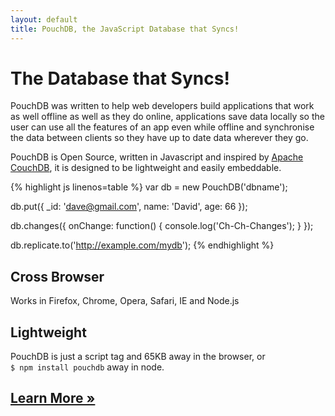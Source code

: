 ```yaml
---
layout: default
title: PouchDB, the JavaScript Database that Syncs!
---
```


<h1 id="the_database_that_syncs">The Database that Syncs!</h1>

<div id="home1">

<section>

<p>PouchDB was written to help web developers build applications that work as well offline as well as they do online, applications save data locally so the user can use all the features of an app even while offline and synchronise the data between clients so they have up to date data wherever they go.</p>

<p>PouchDB is Open Source, written in Javascript and inspired by <a href="http://couchdb.com">Apache CouchDB</a>, it is designed to be lightweight and easily embeddable.</p>

<!--<ul id="news">
  {% for post in site.posts %}
    <li>
      <small>{{ post.date | date_to_string }}</small>
      <a href="{{ post.url }}">{{ post.title }}</a>
    </li>
  {% endfor %}
</ul>-->

</section>

<section>

{% highlight js linenos=table %}
var db = new PouchDB('dbname');

db.put({
 _id: 'dave@gmail.com',
 name: 'David',
 age: 66
});

db.changes({
  onChange: function() {
    console.log('Ch-Ch-Changes');
  }
});

db.replicate.to('http://example.com/mydb');
{% endhighlight %}

</section></div>


<div id="home2">

<section>
  <h2>Cross Browser</h2>
  Works in Firefox, Chrome, Opera, Safari, IE and Node.js
</section>

<section>
  <h2>Lightweight</h2>
  PouchDB is just a script tag and 65KB away in the browser, or<br /> <code>$ npm install pouchdb</code> away
  in node.
</section>

<section id="learn-more">
  <h2><a href="learn.html">Learn More &raquo;</a></h2>
</section>

</div>